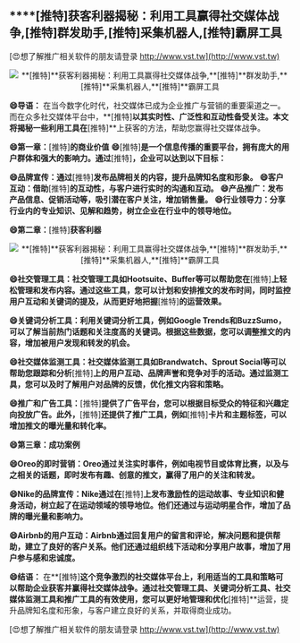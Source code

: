 ## ****[推特]**获客利器揭秘：利用工具赢得社交媒体战争,**[推特]**群发助手,**[推特]**采集机器人,**[推特]**霸屏工具**

[😍想了解推广相关软件的朋友请登录 http://www.vst.tw](http://www.vst.tw)

 <center><img src="https://vst.tw/MP4/tuiguang/png/8.png" alt="**[推特]**获客利器揭秘：利用工具赢得社交媒体战争,**[推特]**群发助手,**[推特]**采集机器人,**[推特]**霸屏工具"></center>

**😄导语：**
在当今数字化时代，社交媒体已成为企业推广与营销的重要渠道之一。而在众多社交媒体平台中，**[推特]**以其实时性、广泛性和互动性备受关注。本文将揭秘一些利用工具在**[推特]**上获客的方法，帮助您赢得社交媒体战争。

**😄第一章：**[推特]**的商业价值**
**😄**[推特]**是一个信息传播的重要平台，拥有庞大的用户群体和强大的影响力。通过**[推特]**，企业可以达到以下目标：**

**😄品牌宣传：通过**[推特]**发布品牌相关的内容，提升品牌知名度和形象。**
**😄客户互动：借助**[推特]**的互动性，与客户进行实时的沟通和互动。**
**😄产品推广：发布产品信息、促销活动等，吸引潜在客户关注，增加销售量。**
**😄行业领导力：分享行业内的专业知识、见解和趋势，树立企业在行业中的领导地位。**

**😄第二章：**[推特]**获客利器**

 <center><img src="https://vst.tw/MP4/tuiguang/png/6.png" alt="**[推特]**获客利器揭秘：利用工具赢得社交媒体战争,**[推特]**群发助手,**[推特]**采集机器人,**[推特]**霸屏工具"></center>

**😄社交管理工具：社交管理工具如Hootsuite、Buffer等可以帮助您在**[推特]**上轻松管理和发布内容。通过这些工具，您可以计划和安排推文的发布时间，同时监控用户互动和关键词的提及，从而更好地把握**[推特]**的运营效果。**

**😄关键词分析工具：利用关键词分析工具，例如Google Trends和BuzzSumo，可以了解当前热门话题和关注度高的关键词。根据这些数据，您可以调整推文的内容，增加被用户发现和转发的机会。**

**😄社交媒体监测工具：社交媒体监测工具如Brandwatch、Sprout Social等可以帮助您跟踪和分析**[推特]**上的用户互动、品牌声誉和竞争对手的活动。通过监测工具，您可以及时了解用户对品牌的反馈，优化推文内容和策略。**

**😄推广和广告工具：**[推特]**提供了广告平台，您可以根据目标受众的特征和兴趣定向投放广告。此外，**[推特]**还提供了推广工具，例如**[推特]**卡片和主题标签，可以增加推文的曝光量和转化率。**

**😄第三章：成功案例**

**😄Oreo的即时营销：Oreo通过关注实时事件，例如电视节目或体育比赛，以及与之相关的话题，即时发布有趣、创意的推文，赢得了用户的关注和转发。**

**😄Nike的品牌宣传：Nike通过在**[推特]**上发布激励性的运动故事、专业知识和健身活动，树立起了在运动领域的领导地位。他们还通过与运动明星合作，增加了品牌的曝光量和影响力。**

**😄Airbnb的用户互动：Airbnb通过回复用户的留言和评论，解决问题和提供帮助，建立了良好的客户关系。他们还通过组织线下活动和分享用户故事，增加了用户参与感和忠诚度。**

**😄结语：**
在**[推特]**这个竞争激烈的社交媒体平台上，利用适当的工具和策略可以帮助企业获客并赢得社交媒体战争。通过社交管理工具、关键词分析工具、社交媒体监测工具和推广工具的有效使用，您可以更好地管理和优化**[推特]**运营，提升品牌知名度和形象，与客户建立良好的关系，并取得商业成功。

[😍想了解推广相关软件的朋友请登录 http://www.vst.tw](http://www.vst.tw)




